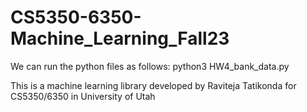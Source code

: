 # CS5350-6350-Machine_Learning_Fall23

We can run the python files as follows:
python3 HW4_bank_data.py

This is a machine learning library developed by Raviteja Tatikonda for
CS5350/6350 in University of Utah
